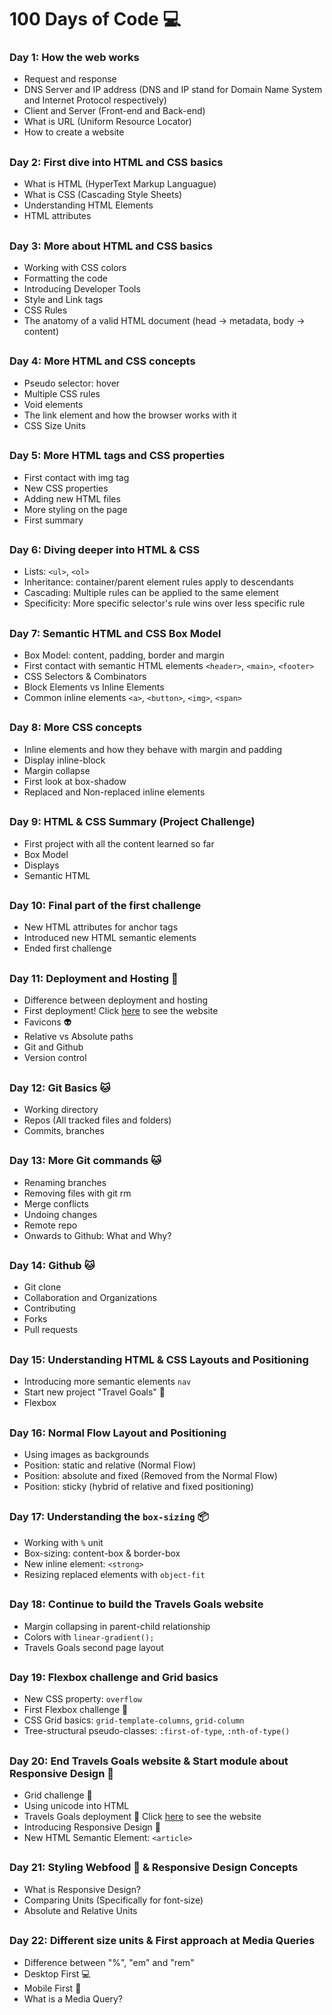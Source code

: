 # 100 Days of Code :computer:

### Day 1: How the web works
- Request and response
- DNS Server and IP address (DNS and IP stand for Domain Name System and Internet Protocol respectively)
- Client and Server (Front-end and Back-end)
- What is URL (Uniform Resource Locator)
- How to create a website
##
### Day 2: First dive into HTML and CSS basics
- What is HTML (HyperText Markup Languague)
- What is CSS (Cascading Style Sheets)
- Understanding HTML Elements
- HTML attributes
##
### Day 3: More about HTML and CSS basics
- Working with CSS colors
- Formatting the code
- Introducing Developer Tools
- Style and Link tags
- CSS Rules
- The anatomy of a valid HTML document (head -> metadata, body -> content)
##
### Day 4: More HTML and CSS concepts
- Pseudo selector: hover
- Multiple CSS rules
- Void elements
- The link element and how the browser works with it
- CSS Size Units
##
### Day 5: More HTML tags and CSS properties
- First contact with img tag
- New CSS properties
- Adding new HTML files
- More styling on the page
- First summary
##
### Day 6: Diving deeper into HTML & CSS
- Lists: `<ul>`, `<ol>`
- Inheritance: container/parent element rules apply to descendants
- Cascading: Multiple rules can be applied to the same element
- Specificity: More specific selector's rule wins over less specific rule
##
### Day 7: Semantic HTML and CSS Box Model
- Box Model: content, padding, border and margin
- First contact with semantic HTML elements `<header>`, `<main>`, `<footer>`
- CSS Selectors & Combinators
- Block Elements vs Inline Elements
- Common inline elements `<a>`, `<button>`, `<img>`, `<span>`
##
### Day 8: More CSS concepts
- Inline elements and how they behave with margin and padding
- Display inline-block
- Margin collapse
- First look at box-shadow
- Replaced and Non-replaced inline elements
##
### Day 9: HTML & CSS Summary (Project Challenge)
- First project with all the content learned so far
- Box Model
- Displays
- Semantic HTML
##
### Day 10: Final part of the first challenge
- New HTML attributes for anchor tags
- Introduced new HTML semantic elements
- Ended first challenge
##
### Day 11: Deployment and Hosting :tada:
- Difference between deployment and hosting
- First deployment! Click [here](https://cozy-dasik-560e0f.netlify.app/) to see the website
- Favicons :alien:
- Relative vs Absolute paths
- Git and Github
- Version control
##
### Day 12: Git Basics :cat:
- Working directory
- Repos (All tracked files and folders)
- Commits, branches
##
### Day 13: More Git commands :cat:
- Renaming branches
- Removing files with git rm
- Merge conflicts
- Undoing changes
- Remote repo
- Onwards to Github: What and Why?
##
### Day 14: Github :cat:
- Git clone
- Collaboration and Organizations
- Contributing
- Forks
- Pull requests
##
### Day 15: Understanding HTML & CSS Layouts and Positioning
- Introducing more semantic elements `nav`
- Start new project "Travel Goals" 🚧
- Flexbox
##
### Day 16: Normal Flow Layout and Positioning
- Using images as backgrounds
- Position: static and relative (Normal Flow)
- Position: absolute and fixed (Removed from the Normal Flow)
- Position: sticky (hybrid of relative and fixed positioning)
##
### Day 17: Understanding the `box-sizing` :package:
- Working with `%` unit
- Box-sizing: content-box & border-box
- New inline element: `<strong>`
- Resizing replaced elements with `object-fit`
##
### Day 18: Continue to build the Travels Goals website
- Margin collapsing in parent-child relationship
- Colors with `linear-gradient();`
- Travels Goals second page layout
##
### Day 19: Flexbox challenge and Grid basics
- New CSS property: `overflow`
- First Flexbox challenge :space_invader:
- CSS Grid basics: `grid-template-columns`, `grid-column`
- Tree-structural pseudo-classes: `:first-of-type`, `:nth-of-type()`
##
### Day 20: End Travels Goals website & Start module about Responsive Design :tada:
- Grid challenge :space_invader:
- Using unicode into HTML
- Travels Goals deployment :rocket: Click [here](https://golden-medovik-fc90d4.netlify.app) to see the website
- Introducing Responsive Design :iphone:
- New HTML Semantic Element: `<article>`
##
### Day 21: Styling Webfood :hamburger: & Responsive Design Concepts
- What is Responsive Design?
- Comparing Units (Specifically for font-size)
- Absolute and Relative Units
##
### Day 22: Different size units & First approach at Media Queries
- Difference between "%", "em" and "rem"
- Desktop First :computer:
- Mobile First :iphone:
- What is a Media Query?
##
